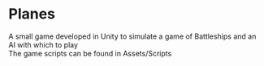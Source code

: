 # Planes
A small game developed in Unity to simulate a game of Battleships and an AI with which to play<br>
The game scripts can be found in Assets/Scripts
